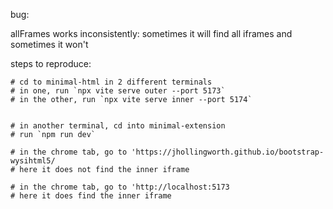 bug:

allFrames works inconsistently: sometimes it will find all iframes and sometimes it won't

steps to reproduce:

```
# cd to minimal-html in 2 different terminals
# in one, run `npx vite serve outer --port 5173`
# in the other, run `npx vite serve inner --port 5174`


# in another terminal, cd into minimal-extension
# run `npm run dev`

# in the chrome tab, go to 'https://jhollingworth.github.io/bootstrap-wysihtml5/
# here it does not find the inner iframe 

# in the chrome tab, go to 'http://localhost:5173
# here it does find the inner iframe
```
